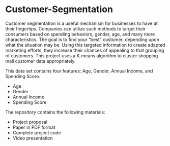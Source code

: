 # Customer-Segmentation

Customer segmentation is a useful mechanism for businesses to have at their fingertips. Companies can utilize such methods to target their consumers based on spending behaviors, gender, age, and many more characteristics. The goal is to find your “best” customer, depending upon what the situation may be. Using this targeted information to create adapted marketing efforts, they increase their chances of appealing to that grouping of customers. This project uses a K-means algorithm to cluster shopping mall customer data appropriately.

This data set contains four features: Age, Gender, Annual Income, and Spending Score.

- Age
- Gender
- Annual Income
- Spending Score

The repository contains the following materials:

- Project proposal
- Paper in PDF format
- Complete project code
- Video presentation
